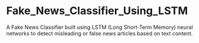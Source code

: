 # Fake_News_Classifier_Using_LSTM
A Fake News Classifier built using LSTM (Long Short-Term Memory) neural networks to detect misleading or false news articles based on text content.
